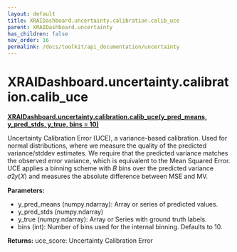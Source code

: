 ```yaml
---
layout: default
title: XRAIDashboard.uncertainty.calibration.calib_uce
parent: XRAIDashboard.uncertainty
has_children: false
nav_order: 16
permalink: /docs/toolkit/api_documentation/uncertainty
---
```


# XRAIDashboard.uncertainty.calibration.calib_uce
**[XRAIDashboard.uncertainty.calibration.calib_uce(y_pred_means, y_pred_stds, y_true, bins = 10)](https://github.com/gaberamolete/XRAIDashboard/blob/main/uncertainty/calibration.py)**


Uncertainty Calibration Error (UCE), a variance-based calibration. Used for normal distributions, where we measure the quality of the predicted variance/stddev estimates. We require that the predicted variance matches the observed error variance, which is equivalent to the Mean Squared Error. UCE applies a binning scheme with  𝐵 bins over the predicted variance  𝜎2𝑦(𝑋) and measures the absolute difference between MSE and MV. 


**Parameters:**
- y_pred_means (numpy.ndarray): Array or series of predicted values.
- y_pred_stds (numpy.ndarray)
- y_true (numpy.ndarray): Array or Series with ground truth labels.
- bins (int): Number of bins used for the internal binning. Defaults to 10.


**Returns:**
uce_score: Uncertainty Calibration Error

